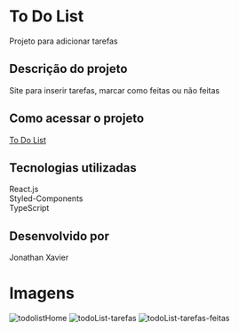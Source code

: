 # To Do List

Projeto para adicionar tarefas

## Descrição do projeto
Site para inserir tarefas, marcar como feitas ou não feitas

## Como acessar o projeto
<a href="https://shallow-bottle.surge.sh/">To Do List</a>

## Tecnologias utilizadas

React.js <br/>
Styled-Components <br/>
TypeScript<br/>

## Desenvolvido por 
Jonathan Xavier

# Imagens

![todolistHome](https://user-images.githubusercontent.com/83797545/137037098-91cb1136-52da-4b0b-bcc8-6b1d806ac644.png)
![todoList-tarefas](https://user-images.githubusercontent.com/83797545/137037103-eae36b2b-5629-4dff-862a-dbfca046e24a.png)
![todoList-tarefas-feitas](https://user-images.githubusercontent.com/83797545/137037104-ccab69c0-5b15-49b2-85b0-be2cfea32f2e.png)
